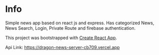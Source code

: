 # Info
Simple news app based on react js and express. Has categorized News, News Search, Login, Private Route and firebase authentication.

This project was bootstrapped with [Create React App](https://github.com/facebook/create-react-app).

Api Link: https://dragon-news-server-cb709.vercel.app
